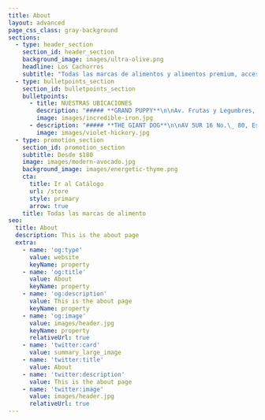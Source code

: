 ```yaml
---
title: About
layout: advanced
page_css_class: gray-background
sections:
  - type: header_section
    section_id: header_section
    background_image: images/ultra-olive.png
    headline: Los Cachorros
    subtitle: "Todas las marcas de alimentos y alimentos premium, accesorios,\_ juguetes y premios para tus mascotas a los mejores precios. Encuéntranos lo más cerca de ti, tenemos 10 tiendas en distintas ubicaciones alrededor de toda la Ciudad de México encuentra la más cercana a ti.\n"
  - type: bulletpoints_section
    section_id: bulletpoints_section
    bulletpoints:
      - title: NUESTRAS UBICACIONES
        description: "##### **GRAND PUPPY**\n\nAv. Frutas y Legumbres, Caracol 1 G-H,\_ Central de Abasto,\_\n\nAlc. Iztapalapa, CDMX C.P. 09040\n\nTel: 5570902496\n\nCel: 5624418690\n\n\\<br>\n\n##### **CACHORROS**\n\nAv Frutas y Legumbres Edif 4 Local 15, Central de Abasto,\_\n\nAlc. Iztapalapa, CDMX C.P. 09040\n\nTel: 5556001586\n\nCel: 5548073513\n\n\\<br>\n\n##### **CACHORRITOS**\n\nAv Frutas y Legumbres Edif 3 Local 1 y 2, Central de Abasto,\_\n\nAlc. Iztapalapa, CDMX C.P. 09040\n\nTel: 5556949266\n\nCel: 5539598129\n\n\\<br>\n\n##### **GRAND PUPPY ROMA**\n\nCalle Medellín No. 209, Col. Roma Sur\n\nAlc. Cuauhtémoc, CDMX. C.P. 06760\n\nTel: 5572625500\n\nCel: 5517789125\n"
        image: images/incredible-iron.jpg
      - description: "##### **THE GIANT DOG**\n\nAV SUR 16 No.\_ 80, Esq. Oriente 243 – A\n\nCol. Agrícola Oriental. CDMX, C.P. 08500\n\nTel: 5541683632\n\nCel: 5539261478\n\n\n\n##### **GRAND DOG ORIENTAL**\n\nSur 24 No. 412 esq. Ote. 253 Col. Agrícola Oriental Alc. Iztacalco, 08500 CDMX\n\nTel : 5568403891\n\nCel: 5520835339\n\n\n\n##### **CACHORRITOS ORIENTAL**\n\nSur 24 No. 31, Col. Agrícola Oriental Alc. Iztacalco, 08500 CDMX\n\nTel : 5588499036\n\nCel: 5548060687\n\n\n\n##### **GRAND PUPPY ORIENTAL**\n\nAV SUR 16 No.\_ 449 Local B, Entre calle 2 de Sur 16 y Retorno 3 de Sur 16\n\nCol. Agrícola Oriental, Alc. Iztacalco, CDMX, C.P. 08500\n\nTel: 5587557387\n\nCel: 5539241690\n\n\n\n##### **UNIDAD RASTRO**\n\nInterior del Mercado Unidad Rastro Locales 92 - 92 – 94.\n\nEstaño 350, Col. Felipe Ángeles, Alc. Venustiano Carranza, C.P. 15310 CDMX\n\nTel: 5588793527\n\nCel: 5535062116\n"
        image: images/violet-hickory.jpg
  - type: promotion_section
    section_id: promotion_section
    subtitle: Desde $180
    image: images/modern-avocado.jpg
    background_image: images/energetic-thyme.png
    cta:
      title: Ir al Catálogo
      url: /store
      style: primary
      arrow: true
    title: Todas las marcas de alimento
seo:
  title: About
  description: This is the about page
  extra:
    - name: 'og:type'
      value: website
      keyName: property
    - name: 'og:title'
      value: About
      keyName: property
    - name: 'og:description'
      value: This is the about page
      keyName: property
    - name: 'og:image'
      value: images/header.jpg
      keyName: property
      relativeUrl: true
    - name: 'twitter:card'
      value: summary_large_image
    - name: 'twitter:title'
      value: About
    - name: 'twitter:description'
      value: This is the about page
    - name: 'twitter:image'
      value: images/header.jpg
      relativeUrl: true
---
```


